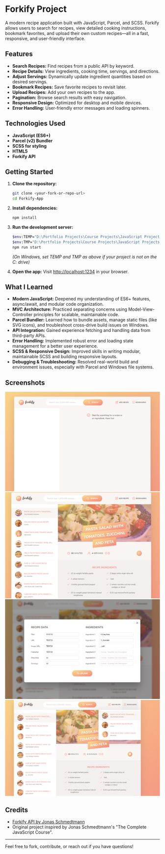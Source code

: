 # Forkify Project

A modern recipe application built with JavaScript, Parcel, and SCSS. Forkify allows users to search for recipes, view detailed cooking instructions, bookmark favorites, and upload their own custom recipes—all in a fast, responsive, and user-friendly interface.

## Features

- **Search Recipes:** Find recipes from a public API by keyword.
- **Recipe Details:** View ingredients, cooking time, servings, and directions.
- **Adjust Servings:** Dynamically update ingredient quantities based on desired servings.
- **Bookmark Recipes:** Save favorite recipes to revisit later.
- **Upload Recipes:** Add your own recipes to the app.
- **Pagination:** Browse search results with easy navigation.
- **Responsive Design:** Optimized for desktop and mobile devices.
- **Error Handling:** User-friendly error messages and loading spinners.

## Technologies Used

- **JavaScript (ES6+)**
- **Parcel (v2) Bundler**
- **SCSS for styling**
- **HTML5**
- **Forkify API**

## Getting Started

1. **Clone the repository:**
   ```bash
   git clone <your-fork-or-repo-url>
   cd Forkify-App
   ```
2. **Install dependencies:**
   ```bash
   npm install
   ```
3. **Run the development server:**

   ```bash
   $env:TEMP="D:\Portfolio Projects\Course Projects\JavaScript Projects\Forkify-App\.parcel-cache"
   $env:TMP="D:\Portfolio Projects\Course Projects\JavaScript Projects\Forkify-App\.parcel-cache"
   npm run start
   ```

   _(On Windows, set TEMP and TMP as above if your project is not on the C: drive)_

4. **Open the app:**
   Visit [http://localhost:1234](http://localhost:1234) in your browser.

## What I Learned

- **Modern JavaScript:** Deepened my understanding of ES6+ features, async/await, and modular code organization.
- **MVC Architecture:** Practiced separating concerns using Model-View-Controller principles for scalable, maintainable code.
- **Parcel Bundler:** Learned how to bundle assets, manage static files (like SVG icons), and troubleshoot cross-drive build issues on Windows.
- **API Integration:** Gained experience fetching and handling data from third-party APIs.
- **Error Handling:** Implemented robust error and loading state management for a better user experience.
- **SCSS & Responsive Design:** Improved skills in writing modular, maintainable SCSS and building responsive layouts.
- **Debugging & Troubleshooting:** Resolved real-world build and environment issues, especially with Parcel and Windows file systems.

## Screenshots

![Main Screen](./src/img/Forkify-empty-screenshot.png)
![Search Results Screen](./src/img/Forkify-filled-screenshot.png)
![Upload Recipe Screen](./src/img/Forkify-upload-recipe-screenshot.png)
![Bookmarks Screen](./src/img/Fokrify-bookmarks-screenshot.png)

## Credits

- [Forkify API by Jonas Schmedtmann](https://forkify-api.herokuapp.com/)
- Original project inspired by Jonas Schmedtmann's "The Complete JavaScript Course".

---

Feel free to fork, contribute, or reach out if you have questions!
